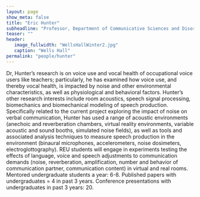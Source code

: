 ```yaml
---
layout: page
show_meta: false
title: "Eric Hunter"
subheadline: "Professor, Department of Communicative Sciences and Disorders"
teaser: ""
header:
   image_fullwidth: "WellsHallWinter2.jpg"
   caption: "Wells Hall"
permalink: "people/hunter"
---
```

Dr, Hunter’s research is on voice use and vocal health of occupational voice users like teachers; particularly, he has examined how voice use, and thereby vocal health, is impacted by noise and other environmental characteristics, as well as physiological and behavioral factors. Hunter’s other research interests include room acoustics, speech signal processing, biomechanics and biomechanical modeling of speech production. Specifically related to the current project exploring the impact of noise on verbal communication, Hunter has used a range of acoustic environments (anechoic and reverberation chambers, virtual reality environments, variable acoustic and sound booths, simulated noise fields), as well as tools and associated analysis techniques to measure speech production in the environment (binaural microphones, accelerometers, noise dosimeters, electroglottography). REU students will engage in experiments testing the effects of language, voice and speech adjustments to communication demands (noise, reverberation, amplification, number and behavior of communication partner, communication content) in virtual and real rooms. Mentored undergraduate students a year: 6-8. Published papers with undergraduates = 4 in past 3 years. Conference presentations with undergraduates in past 3 years: 20.
